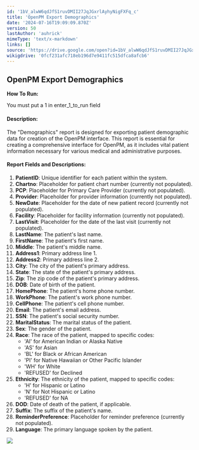 ```yaml
---
id: '1bV_alwW6qdJfS1ruvDMII27JqJGxrlAyhyNigFXFq_c'
title: 'OpenPM Export Demographics'
date: '2024-07-16T19:09:09.870Z'
version: 50
lastAuthor: 'auhrick'
mimeType: 'text/x-markdown'
links: []
source: 'https://drive.google.com/open?id=1bV_alwW6qdJfS1ruvDMII27JqJGxrlAyhyNigFXFq_c'
wikigdrive: '0fcf231afc718eb196d7e9411fc515dfca8afcb6'
---
```

## OpenPM Export Demographics

**How To Run:**

You must put a 1 in enter_1_to_run field

#### Description:

The "Demographics" report is designed for exporting patient demographic data for creation of the OpenPM interface. This report is essential for creating a comprehensive interface for OpenPM, as it includes vital patient information necessary for various medical and administrative purposes.

#### Report Fields and Descriptions:

1. <strong>PatientID</strong>: Unique identifier for each patient within the system.
2. <strong>Chartno</strong>: Placeholder for patient chart number (currently not populated).
3. <strong>PCP</strong>: Placeholder for Primary Care Provider (currently not populated).
4. <strong>Provider</strong>: Placeholder for provider information (currently not populated).
5. <strong>NewDate</strong>: Placeholder for the date of new patient record (currently not populated).
6. <strong>Facility</strong>: Placeholder for facility information (currently not populated).
7. <strong>LastVisit</strong>: Placeholder for the date of the last visit (currently not populated).
8. <strong>LastName</strong>: The patient's last name.
9. <strong>FirstName</strong>: The patient's first name.
10. <strong>Middle</strong>: The patient's middle name.
11. <strong>Address1</strong>: Primary address line 1.
12. <strong>Address2</strong>: Primary address line 2.
13. <strong>City</strong>: The city of the patient's primary address.
14. <strong>State</strong>: The state of the patient's primary address.
15. <strong>Zip</strong>: The zip code of the patient's primary address.
16. <strong>DOB</strong>: Date of birth of the patient.
17. <strong>HomePhone</strong>: The patient's home phone number.
18. <strong>WorkPhone</strong>: The patient's work phone number.
19. <strong>CellPhone</strong>: The patient's cell phone number.
20. <strong>Email</strong>: The patient's email address.
21. <strong>SSN</strong>: The patient's social security number.
22. <strong>MaritalStatus</strong>: The marital status of the patient.
23. <strong>Sex</strong>: The gender of the patient.
24. <strong>Race</strong>: The race of the patient, mapped to specific codes:
    * 'AI' for American Indian or Alaska Native
    * 'AS' for Asian
    * 'BL' for Black or African American
    * 'PI' for Native Hawaiian or Other Pacific Islander
    * 'WH' for White
    * 'REFUSED' for Declined
25. <strong>Ethnicity</strong>: The ethnicity of the patient, mapped to specific codes:
    * 'H' for Hispanic or Latino
    * 'N' for Not Hispanic or Latino
    * 'REFUSED' for NA
26. <strong>DOD</strong>: Date of death of the patient, if applicable.
27. <strong>Suffix</strong>: The suffix of the patient's name.
28. <strong>ReminderPreference</strong>: Placeholder for reminder preference (currently not populated).
29. <strong>Language</strong>: The primary language spoken by the patient.

![](../openpm-export-demographics.assets/594ce5f65334dfb507e3ebde252ab39c.png)
